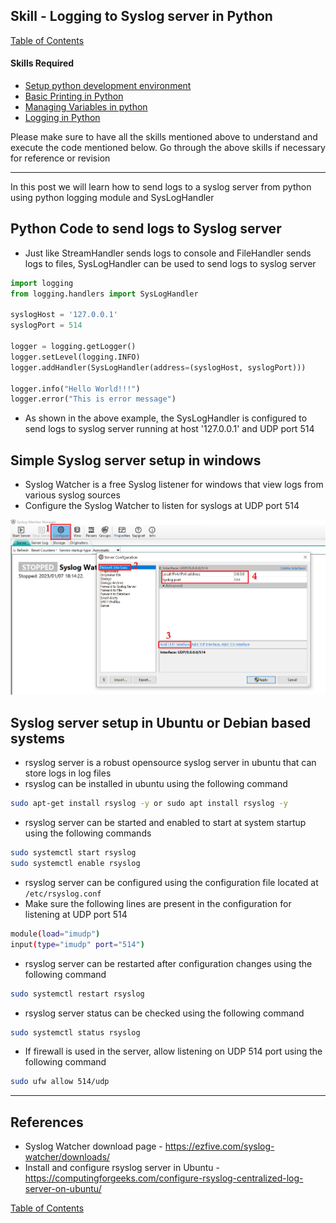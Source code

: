 ## Skill - Logging to Syslog server in Python

[Table of Contents](https://nagasudhir.blogspot.com/2020/04/taming-python-table-of-contents.html)

#### Skills Required
* [Setup python development environment](https://nagasudhir.blogspot.com/2020/04/setup-python-development-environment_14.html)
* [Basic Printing in Python](https://nagasudhir.blogspot.com/2020/04/basic-printing-in-python.html)
* [Managing Variables in python](https://nagasudhir.blogspot.com/2020/04/managing-variables-in-python.html)
* [Logging in Python](https://nagasudhir.blogspot.com/2022/11/logging-in-python.html)

Please make sure to have all the skills mentioned above to understand and execute the code mentioned below. Go through the above skills if necessary for reference or revision

<hr>

In this post we will learn how to send logs to a syslog server from python using python logging module and SysLogHandler

## Python Code to send logs to Syslog server 
* Just like StreamHandler sends logs to console and FileHandler sends logs to files, SysLogHandler can be used to send logs to syslog server

```py
import logging
from logging.handlers import SysLogHandler

syslogHost = '127.0.0.1'
syslogPort = 514

logger = logging.getLogger()
logger.setLevel(logging.INFO)
logger.addHandler(SysLogHandler(address=(syslogHost, syslogPort)))

logger.info("Hello World!!!")
logger.error("This is error message")

```

* As shown in the above example, the SysLogHandler is configured to send logs to syslog server running at host '127.0.0.1' and UDP port 514

## Simple Syslog server setup in windows
* Syslog Watcher is a free Syslog listener for windows that view logs from various syslog sources
* Configure the Syslog Watcher to listen for syslogs at UDP port 514

![syslog watcher config demo.png](https://github.com/nagasudhirpulla/taming_python/raw/master/blog/skills/assets/img/syslog%20watcher%20config%20demo.png)
## Syslog server setup in Ubuntu or Debian based systems
* rsyslog server is a robust opensource syslog server in ubuntu that can store logs in log files
* rsyslog can be installed in ubuntu using the following command
```bash
sudo apt-get install rsyslog -y or sudo apt install rsyslog -y
```
* rsyslog server can be started and enabled to start at system startup using the following commands
```bash
sudo systemctl start rsyslog
sudo systemctl enable rsyslog
```
* rsyslog server can be configured using the configuration file located at `/etc/rsyslog.conf` 
* Make sure the following lines are present in the configuration for listening at UDP port 514
```bash
module(load="imudp")
input(type="imudp" port="514")
```
* rsyslog server can be restarted after configuration changes using the following command
```bash
sudo systemctl restart rsyslog
```
* rsyslog server status can be checked using the following command
```bash
sudo systemctl status rsyslog
```
* If firewall is used in the server, allow listening on UDP 514 port using the following command
```bash
sudo ufw allow 514/udp
```

<hr/>

## References
* Syslog Watcher download page - https://ezfive.com/syslog-watcher/downloads/
* Install and configure rsyslog server in Ubuntu - https://computingforgeeks.com/configure-rsyslog-centralized-log-server-on-ubuntu/

[Table of Contents](https://nagasudhir.blogspot.com/2020/04/taming-python-table-of-contents.html)
<!--stackedit_data:
eyJoaXN0b3J5IjpbLTg5NjY3Mzg3NSwtMTMwMDQzNTAsNDczNz
gzNjEzLC0xMzIxMzE1ODA5LC0xOTI0NDk1ODYzLDc0NTI1MDA1
MCwtMTAwNzg5MjgzMywtNjI3Nzg0NTE4LC04ODAzNTU3NzgsLT
EyNTAyNTcxNzddfQ==
-->